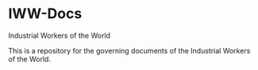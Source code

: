 # IWW-Docs
Industrial Workers of the World

This is a repository for the governing documents of the Industrial Workers of the World.
